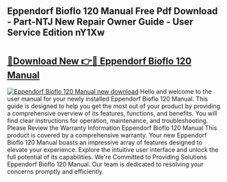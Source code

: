## Eppendorf Bioflo 120 Manual Free Pdf Download - Part-NTJ New Repair Owner Guide - User Service Edition nY1Xw

# <h2><a href="http://bc19491.oget.top/?id=Eppendorf+Bioflo+120+Manual">🔗Download New 👉🔴 Eppendorf Bioflo 120 Manual</a></h2>

[![Eppendorf Bioflo 120 Manual new download](https://i.imgur.com/5g1atiW.png)](http://bc19491.oget.top/?id=Eppendorf+Bioflo+120+Manual)
Hello and welcome to the user manual for your newly installed Eppendorf Bioflo 120 Manual. This guide is designed to help you get the most out of your product by providing a comprehensive overview of its features, functions, and benefits. You will find clear instructions for operation, maintenance, and troubleshooting. Please Review the Warranty Information Eppendorf Bioflo 120 Manual This product is covered by a comprehensive warranty. Your new Eppendorf Bioflo 120 Manual boasts an impressive array of features designed to elevate your experience. Explore the intuitive user interface and unlock the full potential of its capabilities. We're Committed to Providing Solutions Eppendorf Bioflo 120 Manual. Our team is dedicated to resolving your concerns promptly and efficiently.
